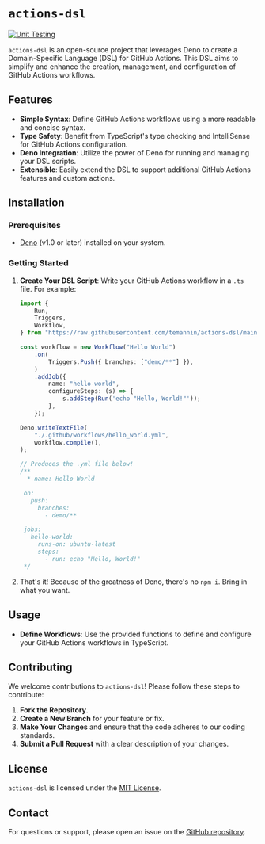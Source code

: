 # `actions-dsl`

[![Unit Testing](https://github.com/temannin/actions-dsl/actions/workflows/lint.yml/badge.svg?branch=main&event=push)](https://github.com/temannin/actions-dsl/actions/workflows/lint.yml)

`actions-dsl` is an open-source project that leverages Deno to create a
Domain-Specific Language (DSL) for GitHub Actions. This DSL aims to simplify and
enhance the creation, management, and configuration of GitHub Actions workflows.

## Features

- **Simple Syntax**: Define GitHub Actions workflows using a more readable and
  concise syntax.
- **Type Safety**: Benefit from TypeScript's type checking and IntelliSense for
  GitHub Actions configuration.
- **Deno Integration**: Utilize the power of Deno for running and managing your
  DSL scripts.
- **Extensible**: Easily extend the DSL to support additional GitHub Actions
  features and custom actions.

## Installation

### Prerequisites

- [Deno](https://deno.land/) (v1.0 or later) installed on your system.

### Getting Started

1. **Create Your DSL Script**: Write your GitHub Actions workflow in a `.ts`
   file. For example:
   ```typescript
   import {
       Run,
       Triggers,
       Workflow,
   } from "https://raw.githubusercontent.com/temannin/actions-dsl/main/mod.ts";

   const workflow = new Workflow("Hello World")
       .on(
           Triggers.Push({ branches: ["demo/**"] }),
       )
       .addJob({
           name: "hello-world",
           configureSteps: (s) => {
               s.addStep(Run('echo "Hello, World!"'));
           },
       });

   Deno.writeTextFile(
       "./.github/workflows/hello_world.yml",
       workflow.compile(),
   );

   // Produces the .yml file below!
   /**
     * name: Hello World

    on:
      push:
        branches:
          - demo/**

    jobs:
      hello-world:
        runs-on: ubuntu-latest
        steps:
          - run: echo "Hello, World!"
    */
   ```

2. That's it! Because of the greatness of Deno, there's no `npm i`. Bring in
   what you want.

## Usage

- **Define Workflows**: Use the provided functions to define and configure your
  GitHub Actions workflows in TypeScript.

## Contributing

We welcome contributions to `actions-dsl`! Please follow these steps to
contribute:

1. **Fork the Repository**.
2. **Create a New Branch** for your feature or fix.
3. **Make Your Changes** and ensure that the code adheres to our coding
   standards.
4. **Submit a Pull Request** with a clear description of your changes.

## License

`actions-dsl` is licensed under the [MIT License](LICENSE).

## Contact

For questions or support, please open an issue on the
[GitHub repository](https://github.com/temannin/actions-dsl/issues).
